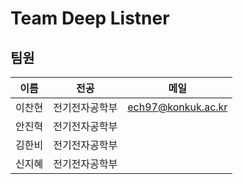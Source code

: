 # Team Deep Listner

## 팀원

| 이름   | 전공           | 메일               |
| ------ | -------------- | ------------------ |
| 이찬현 | 전기전자공학부 | ech97@konkuk.ac.kr |
| 안진혁 | 전기전자공학부 |                    |
| 김한비 | 전기전자공학부 |                    |
| 신지혜 | 전기전자공학부 |                    |

